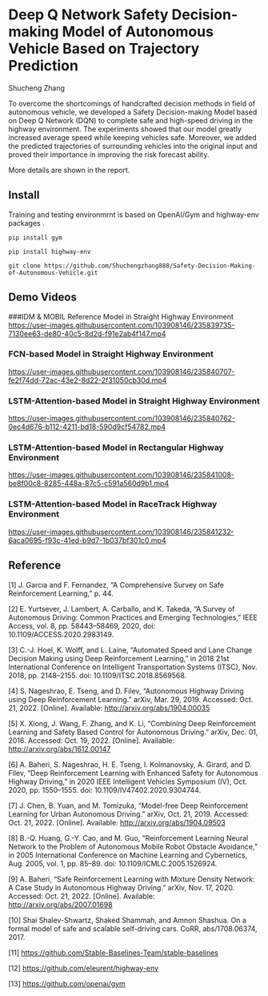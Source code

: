 # Deep Q Network Safety Decision-making Model of Autonomous Vehicle Based on Trajectory Prediction
Shucheng Zhang

To overcome the shortcomings of handcrafted decision methods in field of autonomous vehicle, we developed a Safety Decision-making Model based on Deep
Q Network (DQN) to complete safe and high-speed driving in the highway environment. The experiments showed that our model greatly increased average
speed while keeping vehicles safe. Moreover, we added the predicted trajectories of surrounding vehicles into the original input and proved their importance in improving the risk forecast ability.

More details are shown in the report.

## Install
Training and testing environmrnt is based on OpenAI/Gym and highway-env packages .

```pip install gym```

```pip install highway-env```

```git clone https://github.com/Shuchengzhang888/Safety-Decision-Making-of-Autonomous-Vehicle.git```


## Demo Videos

###IDM & MOBIL Reference Model in Straight Highway Environment
https://user-images.githubusercontent.com/103908146/235839735-7130ee63-de80-40c5-8d2d-f91e2ab4f147.mp4


### FCN-based Model in Straight Highway Environment
https://user-images.githubusercontent.com/103908146/235840707-fe2f74dd-72ac-43e2-8d22-2f31050cb30d.mp4



### LSTM-Attention-based Model in Straight Highway Environment
https://user-images.githubusercontent.com/103908146/235840762-0ec4d676-b112-4211-bd18-590d9cf54782.mp4



### LSTM-Attention-based Model in Rectangular Highway Environment
https://user-images.githubusercontent.com/103908146/235841008-be8f00c8-8285-448a-87c5-c591a560d9b1.mp4



### LSTM-Attention-based Model in RaceTrack Highway Environment
https://user-images.githubusercontent.com/103908146/235841232-6aca0695-f93c-41ed-b9d7-1b037bf301c0.mp4


## Reference
[1]	J. Garcıa and F. Fernandez, “A Comprehensive Survey on Safe Reinforcement Learning,” p. 44.

[2]	E. Yurtsever, J. Lambert, A. Carballo, and K. Takeda, “A Survey of Autonomous Driving: Common Practices and Emerging Technologies,” IEEE Access, vol. 8, pp. 58443–58469, 2020, doi: 10.1109/ACCESS.2020.2983149.

[3]	C.-J. Hoel, K. Wolff, and L. Laine, “Automated Speed and Lane Change Decision Making using Deep Reinforcement Learning,” in 2018 21st International Conference on Intelligent Transportation Systems (ITSC), Nov. 2018, pp. 2148–2155. doi: 10.1109/ITSC.2018.8569568.

[4]	S. Nageshrao, E. Tseng, and D. Filev, “Autonomous Highway Driving using Deep Reinforcement Learning.” arXiv, Mar. 29, 2019. Accessed: Oct. 21, 2022. [Online]. Available: http://arxiv.org/abs/1904.00035

[5]	X. Xiong, J. Wang, F. Zhang, and K. Li, “Combining Deep Reinforcement Learning and Safety Based Control for Autonomous Driving.” arXiv, Dec. 01, 2016. Accessed: Oct. 19, 2022. [Online]. Available: http://arxiv.org/abs/1612.00147

[6]	A. Baheri, S. Nageshrao, H. E. Tseng, I. Kolmanovsky, A. Girard, and D. Filev, “Deep Reinforcement Learning with Enhanced Safety for Autonomous Highway Driving,” in 2020 IEEE Intelligent Vehicles Symposium (IV), Oct. 2020, pp. 1550–1555. doi: 10.1109/IV47402.2020.9304744.

[7]	J. Chen, B. Yuan, and M. Tomizuka, “Model-free Deep Reinforcement Learning for Urban Autonomous Driving.” arXiv, Oct. 21, 2019. Accessed: Oct. 21, 2022. [Online]. Available: http://arxiv.org/abs/1904.09503

[8]	B.-Q. Huang, G.-Y. Cao, and M. Guo, “Reinforcement Learning Neural Network to the Problem of Autonomous Mobile Robot Obstacle Avoidance,” in 2005 International Conference on Machine Learning and Cybernetics, Aug. 2005, vol. 1, pp. 85–89. doi: 10.1109/ICMLC.2005.1526924.

[9]	A. Baheri, “Safe Reinforcement Learning with Mixture Density Network: A Case Study in Autonomous Highway Driving.” arXiv, Nov. 17, 2020. Accessed: Oct. 21, 2022. [Online]. Available: http://arxiv.org/abs/2007.01698

[10]  Shai Shalev-Shwartz, Shaked Shammah, and Amnon Shashua. On a formal model of safe and scalable self-driving cars. CoRR, abs/1708.06374, 2017.

[11]  https://github.com/Stable-Baselines-Team/stable-baselines

[12]  https://github.com/eleurent/highway-env

[13]  https://github.com/openai/gym
